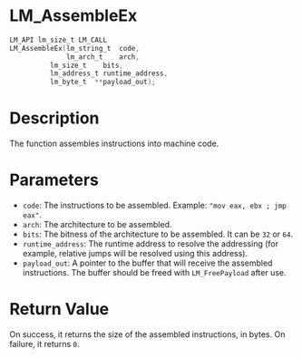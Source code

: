 # LM_AssembleEx

```c
LM_API lm_size_t LM_CALL
LM_AssembleEx(lm_string_t  code,
              lm_arch_t    arch,
	      lm_size_t    bits,
	      lm_address_t runtime_address,
	      lm_byte_t  **payload_out);
```

# Description
The function assembles instructions into machine code.

# Parameters
 - `code`: The instructions to be assembled.
Example: `"mov eax, ebx ; jmp eax"`.
 - `arch`: The architecture to be assembled.
 - `bits`: The bitness of the architecture to be assembled.
It can be `32` or `64`.
 - `runtime_address`: The runtime address to resolve
the addressing (for example, relative jumps will be resolved using this address).
 - `payload_out`: A pointer to the buffer that will receive the assembled instructions.
The buffer should be freed with `LM_FreePayload` after use.

# Return Value
On success, it returns the size of the assembled instructions, in bytes.
On failure, it returns `0`.
